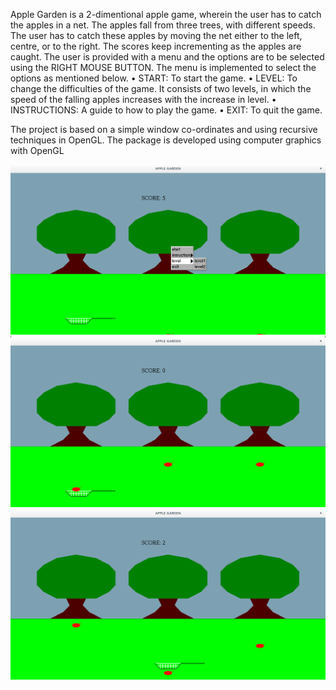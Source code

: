 Apple Garden is a 2-dimentional apple game, wherein the user has to catch the apples in a net. The apples fall from three trees, with different speeds. The user has to catch these apples by moving the net either to the left, centre, or to the right. The scores keep incrementing as the apples are caught.
 The user is provided with a menu and the options are to be selected using the RIGHT MOUSE BUTTON. The menu is implemented to select the options as mentioned below.
•	START: To start the game.
•	LEVEL: To change the difficulties of the game. It consists of two levels, in which the speed of the falling apples increases with the increase in level.
•	INSTRUCTIONS: A guide to how to play the game.
•	EXIT: To quit the game.

The project is based on a simple window co-ordinates and using recursive techniques in OpenGL. The package is developed using computer graphics with OpenGL

![alt text](Snapshots/Menu.png)
![alt text](Snapshots/Score1.png)
![alt text](Snapshots/Score2.png)
